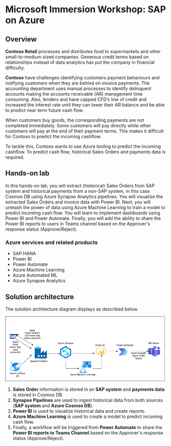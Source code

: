 # Microsoft Immersion  Workshop: SAP on Azure


## Overview

**Contoso Retail** processes and distributes food to supermarkets and other small-to-medium sized companies. Generous credit terms based on relationships instead of data analytics has put the company in financial difficulty. 

**Contoso** have challenges identifying customers payment behaviours and notifying customers when they are behind on invoice payments. The accounting department uses manual processes to identify delinquent accounts making the accounts receivable (AR) management time consuming. Also, lenders and have capped CFD’s line of credit and increased the interest rate until they can lower their AR balance and be able to predict near term future cash flow.


When customers buy goods, the corresponding payments are not completed immediately. Some customers will pay directly while other customers will pay at the end of their payment terms. This makes it difficult for Contoso to predict the incoming cashflow. 

To tackle this, Contoso wants to use Azure tooling to predict the incoming cashflow. To predict cash flow, historical Sales Orders and payments data is required. 

## Hands-on lab

In this hands-on lab, you will extract (historical) Sales Orders from SAP system and historical payments from a non-SAP system, in this case Cosmos DB using Azure Synapse Analytics pipelines. You will visualize the extracted Sales Orders and invoice data with Power BI. Next, you will unleash the power of data using Azure Machine Learning to train a model to predict incoming cash flow. You will learn to implement dashboards using Power BI and Power Automate. Finally, you will add the ability to share the Power BI reports to users in Teams channel based on the Approver's response status (Approve/Reject).


### Azure services and related products

- SAP HANA
- Power BI
- Power Automate
- Azure Machine Learning
- Azure Automated ML
- Azure Synapse Analytics


## Solution architecture
The solution architecture diagram displays as described below.

 ![](../SAP-on-the-Microsoft-Cloud/media/sap.png)

1. **Sales Order** information is stored in an **SAP system** and **payments data** is stored in Cosmos DB. 
2. **Synapse Pipelines** are used to ingest historical data from both sources (**SAP system** and **Azure Cosmos DB**). 
3. **Power BI** is used to visualize historical data and create reports.
4. **Azure Machine Learning** is used to create a model to predict incoming cash flow. 
5. Finally, a workflow will be triggered from **Power Automate** to share the **Power BI reports to Teams Channel** based on the Approver's response status (Approve/Reject).
